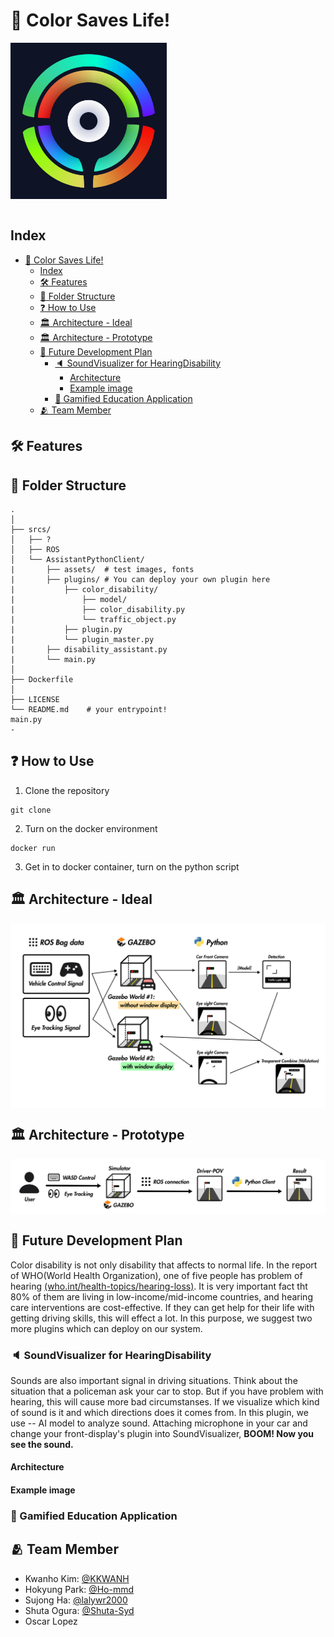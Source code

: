# 🎨 Color Saves Life!

<div width="100%"><img src="/imgs/logo.png" align="center" width="250"></div><br/>

## Index
- [🎨 Color Saves Life!](#-color-saves-life)
  - [Index](#index)
  - [🛠️ Features](#️-features)
  - [📁 Folder Structure](#-folder-structure)
  - [❓ How to Use](#-how-to-use)
  - [🏛️ Architecture - Ideal](#️-architecture---ideal)
  - [🏛️ Architecture - Prototype](#️-architecture---prototype)
  - [🤔 Future Development Plan](#-future-development-plan)
    - [🔈 SoundVisualizer for HearingDisability](#-soundvisualizer-for-hearingdisability)
      - [Architecture](#architecture)
      - [Example image](#example-image)
    - [🏫 Gamified Education Application](#-gamified-education-application)
  - [🫂 Team Member](#-team-member)

## 🛠️ Features

## 📁 Folder Structure
```shell
.
│
├── srcs/
│   ├── ?
│   ├── ROS
│   └── AssistantPythonClient/
|       ├── assets/  # test images, fonts
|       ├── plugins/ # You can deploy your own plugin here
|           ├── color_disability/
|               ├── model/
|               ├── color_disability.py
|               └── traffic_object.py
|           ├── plugin.py
|           └── plugin_master.py
|       ├── disability_assistant.py
|       └── main.py
│
├── Dockerfile
│
├── LICENSE
└── README.md    # your entrypoint!
main.py
- 
```

## ❓ How to Use

1. Clone the repository
```shell
git clone
```

2. Turn on the docker environment
```shell
docker run
```

3. Get in to docker container, turn on the python script


## 🏛️ Architecture - Ideal

<img src="/imgs/architecture-ideal.png" align="center">

## 🏛️ Architecture - Prototype

<img src="/imgs/architecture-prototype.png" align="center">

## 🤔 Future Development Plan

Color disability is not only disability that affects to normal life. In the report of WHO(World Health Organization), one of five people has problem of hearing [(who.int/health-topics/hearing-loss)](https://www.who.int/health-topics/hearing-loss#tab=tab_1). It is very important fact tht 80% of them are living in low-income/mid-income countries, and hearing care interventions are cost-effective. If they can get help for their life with getting driving skills, this will effect a lot. In this purpose, we suggest two more plugins which can deploy on our system.

### 🔈 SoundVisualizer for HearingDisability

Sounds are also important signal in driving situations. Think about the situation that a policeman ask your car to stop. But if you have problem with hearing, this will cause more bad circumstanses. If we visualize which kind of sound is it and which directions does it comes from. In this plugin, we use -- AI model to analyze sound. Attaching microphone in your car and change your front-display's plugin into SoundVisualizer, **BOOM! Now you see the sound.**

#### Architecture

#### Example image

### 🏫 Gamified Education Application

## 🫂 Team Member
- Kwanho Kim: [@KKWANH](https://github.com/KKWANH)
- Hokyung Park: [@Ho-mmd](https://github.com/ho-mmd)
- Sujong Ha: [@lalywr2000](https://github.com/lalywr2000)
- Shuta Ogura: [@Shuta-Syd](https://github.com/Shuta-Syd)
- Oscar Lopez
